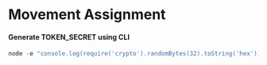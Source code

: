 # Movement Assignment



#### Generate TOKEN_SECRET using CLI
```javascript
node -e "console.log(require('crypto').randomBytes(32).toString('hex'))"
```